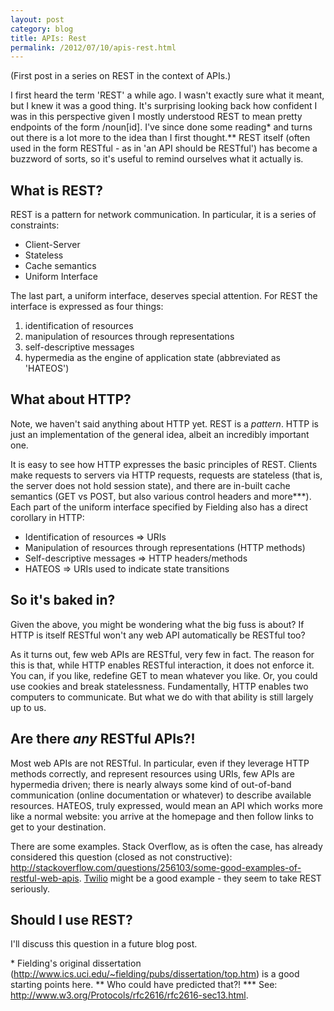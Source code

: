 ```yaml
---
layout: post
category: blog
title: APIs: Rest
permalink: /2012/07/10/apis-rest.html
---
```


(First post in a series on REST in the context of APIs.)

I first heard the term 'REST' a while ago. I wasn't exactly sure what
it meant, but I knew it was a good thing. It's surprising looking back
how confident I was in this perspective given I mostly understood REST
to mean pretty endpoints of the form /noun[id]. I've since done some
reading* and turns out there is a lot more to the idea than I first
thought.** REST itself (often used in the form RESTful - as in 'an API
should be RESTful') has become a buzzword of sorts, so it's useful to
remind ourselves what it actually is.

## What is REST?

REST is a pattern for network communication. In particular, it
is a series of constraints:

* Client-Server
* Stateless
* Cache semantics
* Uniform Interface

The last part, a uniform interface, deserves special attention. For
REST the interface is expressed as four things:

1. identification of resources
2. manipulation of resources through representations
3. self-descriptive messages
4. hypermedia as the engine of application state (abbreviated as 'HATEOS')

## What about HTTP?

Note, we haven't said anything about HTTP yet. REST is a
*pattern*. HTTP is just an implementation of the general idea, albeit
an incredibly important one.

It is easy to see how HTTP expresses the basic principles of
REST. Clients make requests to servers via HTTP requests, requests are
stateless (that is, the server does not hold session state), and there
are in-built cache semantics (GET vs POST, but also various control
headers and more***). Each part of the uniform interface specified by
Fielding also has a direct corollary in HTTP:

* Identification of resources => URIs
* Manipulation of resources through representations (HTTP methods)
* Self-descriptive messages => HTTP headers/methods
* HATEOS => URIs used to indicate state transitions

## So it's baked in?

Given the above, you might be wondering what the big fuss is about? If
HTTP is itself RESTful won't any web API automatically be RESTful too?

As it turns out, few web APIs are RESTful, very few in fact. The
reason for this is that, while HTTP enables RESTful interaction, it
does not enforce it. You can, if you like, redefine GET to mean
whatever you like. Or, you could use cookies and break
statelessness. Fundamentally, HTTP enables two computers to
communicate. But what we do with that ability is still largely up to
us.

## Are there *any* RESTful APIs?!

Most web APIs are not RESTful. In particular, even if they leverage
HTTP methods correctly, and represent resources using URIs, few APIs
are hypermedia driven; there is nearly always some kind of out-of-band
communication (online documentation or whatever) to describe available
resources. HATEOS, truly expressed, would mean an API which works
more like a normal website: you arrive at the homepage and then follow
links to get to your destination.

There are some examples. Stack Overflow, as is often the case, has
already considered this question (closed as not constructive):
http://stackoverflow.com/questions/256103/some-good-examples-of-restful-web-apis. [Twilio](https://api.twilio.com/2010-04-01.json)
might be a good example - they seem to take REST seriously.

## Should I use REST?

I'll discuss this question in a future blog post.

\* Fielding's original
  dissertation
  (http://www.ics.uci.edu/~fielding/pubs/dissertation/top.htm) is a
  good starting points here.
** Who could have predicted that?!
*** See: http://www.w3.org/Protocols/rfc2616/rfc2616-sec13.html.
